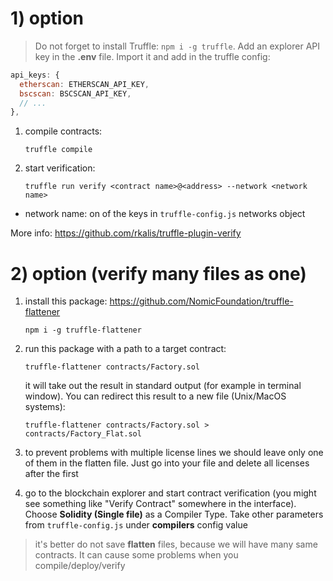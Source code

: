# 1) option

> Do not forget to install Truffle: `npm i -g truffle`.
> Add an explorer API key in the **.env** file. Import it and add in the truffle config:

```js
api_keys: {
  etherscan: ETHERSCAN_API_KEY,
  bscscan: BSCSCAN_API_KEY,
  // ...
},
```

1. compile contracts:

   `truffle compile`

2. start verification:

   `truffle run verify <contract name>@<address> --network <network name>`

- network name: on of the keys in `truffle-config.js` networks object

More info: https://github.com/rkalis/truffle-plugin-verify

# 2) option (verify many files as one)

1. install this package: https://github.com/NomicFoundation/truffle-flattener

   `npm i -g truffle-flattener`

2. run this package with a path to a target contract:

   `truffle-flattener contracts/Factory.sol`

   it will take out the result in standard output (for example in terminal window). You can redirect this result to a new file (Unix/MacOS systems):

   `truffle-flattener contracts/Factory.sol > contracts/Factory_Flat.sol`

3. to prevent problems with multiple license lines we should leave only one of them in the flatten file. Just go into your file and delete all licenses after the first

4. go to the blockchain explorer and start contract verification (you might see something like "Verify Contract" somewhere in the interface). Choose **Solidity (Single file)** as a Compiler Type. Take other parameters from `truffle-config.js` under **compilers** config value

> it's better do not save **flatten** files, because we will have many same contracts. It can cause some problems when you compile/deploy/verify
